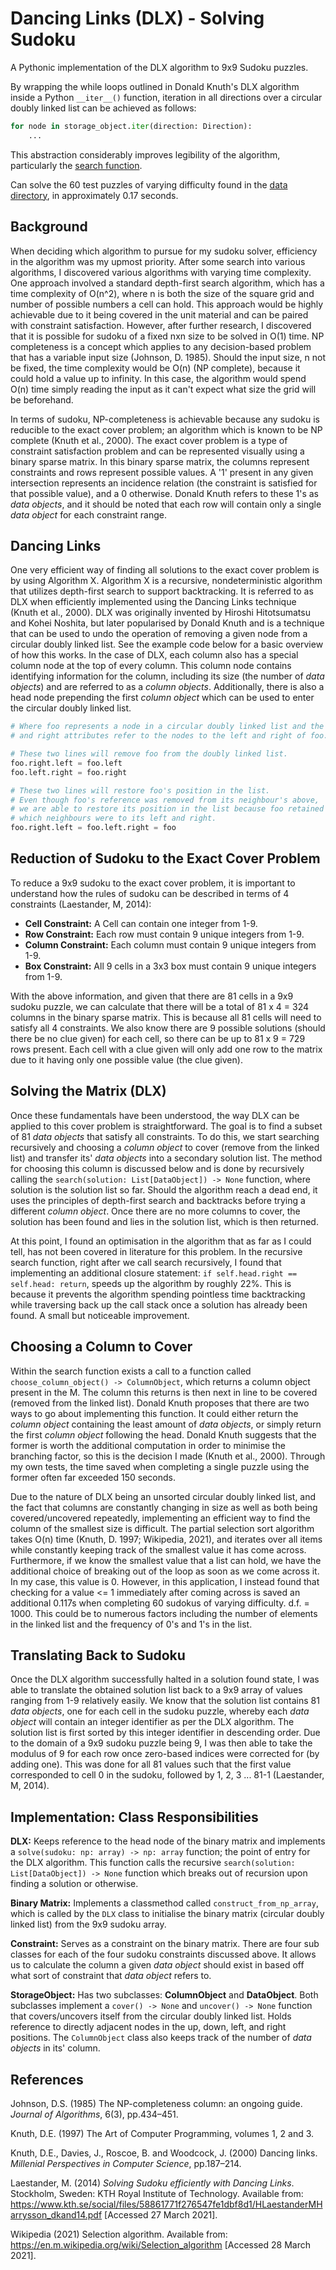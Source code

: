 # Dancing Links (DLX) - Solving Sudoku
A Pythonic implementation of the DLX algorithm to 9x9 Sudoku puzzles.

By wrapping the while loops outlined in Donald Knuth's DLX algorithm inside a Python `__iter__()` function, iteration in all directions over a circular doubly linked list can be achieved as follows:

```py
for node in storage_object.iter(direction: Direction):
    ...
```

This abstraction considerably improves legibility of the algorithm, particularly the [search function](https://github.com/zacholade/sudoku-dancing-links/blob/master/dlx.py#L39).

Can solve the 60 test puzzles of varying difficulty found in the [data directory](https://github.com/zacholade/sudoku-dancing-links/tree/master/data), in approximately 0.17 seconds.

## Background
When deciding which algorithm to pursue for my sudoku solver, efficiency in the algorithm was my upmost priority. After some search into various algorithms, I discovered various algorithms with varying time complexity. One approach involved a standard depth-first search algorithm, which has a time complexity of O(n^2), where n is both the size of the square grid and number of possible numbers a cell can hold. This approach would be highly achievable due to it being covered in the unit material and can be paired with constraint satisfaction. However, after further research, I discovered that it is possible for sudoku of a fixed nxn size to be solved in O(1) time. NP completeness is a concept which applies to any decision-based problem that has a variable input size (Johnson, D. 1985). Should the input size, n not be fixed, the time complexity would be O(n) (NP complete), because it could hold a value up to infinity. In this case, the algorithm would spend O(n) time simply reading the input as it can't expect what size the grid will be beforehand. 

In terms of sudoku, NP-completeness is achievable because any sudoku is reducible to the exact cover problem; an algorithm which is known to be NP complete (Knuth et al., 2000). The exact cover problem is a type of constraint satisfaction problem and can be represented visually using a binary sparse matrix. In this binary sparse matrix, the columns represent constraints and rows represent possible values. A '1' present in any given intersection represents an incidence relation (the constraint is satisfied for that possible value), and a 0 otherwise. Donald Knuth refers to these 1's as *data objects*, and it should be noted that each row will contain only a single *data object* for each constraint range. 

## Dancing Links
One very efficient way of finding all solutions to the exact cover problem is by using Algorithm X. Algorithm X is a recursive, nondeterministic algorithm that utilizes depth-first search to support backtracking. It is referred to as DLX when efficiently implemented using the Dancing Links technique (Knuth et al., 2000). DLX was originally invented by Hiroshi Hitotsumatsu and Kohei Noshita, but later popularised by Donald Knuth and is a technique that can be used to undo the operation of removing a given node from a circular doubly linked list. See the example code below for a basic overview of how this works. In the case of DLX, each column also has a special column node at the top of every column. This column  node contains identifying information for the column, including its size (the number of *data objects*) and are referred to as a *column objects*. Additionally, there is also a head node prepending the first *column object* which can be used to enter the circular doubly linked list.

```python
# Where foo represents a node in a circular doubly linked list and the left
# and right attributes refer to the nodes to the left and right of foo.

# These two lines will remove foo from the doubly linked list.
foo.right.left = foo.left
foo.left.right = foo.right

# These two lines will restore foo's position in the list.
# Even though foo's reference was removed from its neighbour's above,
# we are able to restore its position in the list because foo retained
# which neighbours were to its left and right.
foo.right.left = foo.left.right = foo
```

## Reduction of Sudoku to the Exact Cover Problem
To reduce a 9x9 sudoku to the exact cover problem, it is important to understand how the rules of sudoku can be described in terms of 4 constraints (Laestander, M, 2014):
- **Cell Constraint:** A Cell can contain one integer from 1-9.
- **Row Constraint:** Each row must contain 9 unique integers from 1-9.
- **Column Constraint:** Each column must contain 9 unique integers from 1-9.
- **Box Constraint:** All 9 cells in a 3x3 box must contain 9 unique integers from 1-9.

With the above information, and given that there are 81 cells in a 9x9 sudoku puzzle, we can calculate that there will be a total of 81 x 4 = 324 columns in the binary sparse matrix. This is because all 81 cells will need to satisfy all 4 constraints. We also know there are 9 possible solutions (should there be no clue given) for each cell, so there can be up to 81 x 9 = 729 rows present. Each cell with a clue given will only add one row to the matrix due to it having only one possible value (the clue given). 

## Solving the Matrix (DLX)
Once these fundamentals have been understood, the way DLX can be applied to this cover problem is straightforward. The goal is to find a subset of 81 *data objects* that satisfy all constraints. To do this, we start searching recursively and choosing a *column object* to cover (remove from the linked list) and transfer its' *data objects* into a secondary solution list. The method for choosing this column is discussed below and is done by recursively calling the `search(solution: List[DataObject]) -> None` function, where solution is the solution list so far. Should the algorithm reach a dead end, it uses the principles of depth-first search and backtracks before trying a different *column object*. Once there are no more columns to cover, the solution has been found and lies in the solution list, which is then returned.

At this point, I found an optimisation in the algorithm that as far as I could tell, has not been covered in literature for this problem. In the recursive search function, right after we call search recursively, I found that implementing an additional closure statement: `if self.head.right == self.head: return`, speeds up the algorithm by roughly 22%. This is because it prevents the algorithm spending pointless time backtracking while traversing back up the call stack once a solution has already been found. A small but noticeable improvement.

## Choosing a Column to Cover
Within the search function exists a call to a function called `choose_column_object() -> ColumnObject`, which returns a column object present in the M. The column this returns is then next in line to be covered (removed from the linked list). Donald Knuth proposes that there are two ways to go about implementing this function. It could either return the *column object* containing the least amount of *data objects*, or simply return the first *column object* following the head. Donald Knuth suggests that the former is worth the additional computation in order to minimise the branching factor, so this is the decision I made (Knuth et al., 2000). Through my own tests, the time saved when completing a single puzzle using the former often far exceeded 150 seconds.

Due to the nature of DLX being an unsorted circular doubly linked list, and the fact that columns are constantly changing in size as well as both being covered/uncovered repeatedly, implementing an efficient way to find the column of the smallest size is difficult. The partial selection sort algorithm takes O(n) time (Knuth, D. 1997; Wikipedia, 2021), and iterates over all items while constantly keeping track of the smallest value it has come across. Furthermore, if we know the smallest value that a list can hold, we have the additional choice of breaking out of the loop as soon as we come across it. In my case, this value is 0. However, in this application, I instead found that checking for a value <= 1 immediately after coming across is saved an additional 0.117s when completing 60 sudokus of varying difficulty. d.f. = 1000. This could be to numerous factors including the number of elements in the linked list and the frequency of 0's and 1's in the list.

## Translating Back to Sudoku
Once the DLX algorithm successfully halted in a solution found state, I was able to translate the obtained solution list back to a 9x9 array of values ranging from 1-9 relatively easily. We know that the solution list contains 81 *data objects*, one for each cell in the sudoku puzzle, whereby each *data object* will contain an integer identifier as per the DLX algorithm. The solution list is first sorted by this integer identifier in descending order. Due to the domain of a 9x9 sudoku puzzle being 9, I was then able to take the modulus of 9 for each row once zero-based indices were corrected for (by adding one). This was done for all 81 values such that the first value corresponded to cell 0 in the sudoku, followed by 1, 2, 3 ... 81-1 (Laestander, M, 2014).

## Implementation: Class Responsibilities
**DLX:** Keeps reference to the head node of the binary matrix and implements a `solve(sudoku: np: array) -> np: array` function; the point of entry for the DLX algorithm. This function calls the recursive `search(solution: List[DataObject]) -> None` function which breaks out of recursion upon finding a solution or otherwise.

**Binary Matrix:** Implements a classmethod called `construct_from_np_array`, which is called by the `DLX` class to initialise the binary matrix (circular doubly linked list) from the 9x9 sudoku array.

**Constraint:** Serves as a constraint on the binary matrix. There are four sub classes for each of the four sudoku constraints discussed above. It allows us to calculate the column a given *data object* should exist in based off what sort of constraint that *data object* refers to.

**StorageObject:** Has two subclasses: **ColumnObject** and **DataObject**. Both subclasses implement a `cover() -> None` and `uncover() -> None` function that covers/uncovers itself from the circular doubly linked list. Holds reference to directly adjacent nodes in the up, down, left, and right positions. The `ColumnObject` class also keeps track of the number of *data objects* in its' column.


## References

Johnson, D.S. (1985) The NP-completeness column: an ongoing guide. *Journal of Algorithms*, 6(3), pp.434–451.

Knuth, D.E. (1997) The Art of Computer Programming, volumes 1, 2 and 3.

Knuth, D.E., Davies, J., Roscoe, B. and Woodcock, J. (2000) Dancing links. *Millenial Perspectives in Computer Science*, pp.187–214.

Laestander, M. (2014) *Solving Sudoku efficiently with Dancing Links*. Stockholm, Sweden: KTH Royal Institute of Technology. Available from: https://www.kth.se/social/files/58861771f276547fe1dbf8d1/HLaestanderMHarrysson_dkand14.pdf [Accessed 27 March 2021].

Wikipedia (2021) Selection algorithm. Available from: https://en.m.wikipedia.org/wiki/Selection_algorithm [Accessed 28 March 2021].
